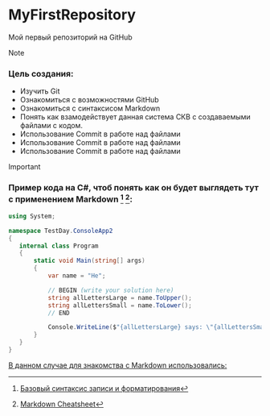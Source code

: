 # MyFirstRepository
Мой первый репозиторий на GitHub


> [!NOTE]
> ### Цель создания:
> * Изучить Git
> * Ознакомиться с возможностями GitHub
> * Ознакомиться с синтаксисом Markdown
> * Понять как взамодействует данная система СКВ c создаваемыми файлами с кодом.
> * Использование Commit в работе над файлами
> * Использование Commit в работе над файлами
> * Использование Commit в работе над файлами


> [!IMPORTANT]
> ### Пример кода на C#, чтоб понять как он будет выглядеть тут с применением Markdown [^1] [^2]:
>```c#
>using System;
>
>namespace TestDay.ConsoleApp2
>{
>    internal class Program
>    {
>        static void Main(string[] args)
>        {
>            var name = "He";
>
>            // BEGIN (write your solution here)
>            string allLettersLarge = name.ToUpper();
>            string allLettersSmall = name.ToLower();
>            // END
>
>            Console.WriteLine($"{allLettersLarge} says: \"{allLettersSmall}\"");
>        }
>    }
>}
>```

<ins>В данном случае для знакомства с Markdown использовались:</ins>
[^1]: [Базовый синтаксис записи и форматирования](https://docs.github.com/ru/get-started/writing-on-github/getting-started-with-writing-and-formatting-on-github/basic-writing-and-formatting-syntax) 
[^2]: [Markdown Cheatsheet](https://github.com/adam-p/markdown-here/wiki/Markdown-Cheatsheet)


